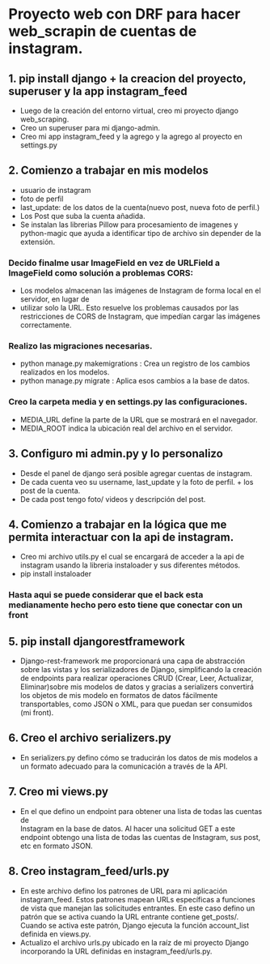 # Proyecto web con DRF para hacer web_scrapin de cuentas de instagram.

## 1. pip install django + la creacion del proyecto, superuser y la app instagram_feed
* Luego de la creación del entorno virtual, creo mi proyecto django web_scraping.
* Creo un superuser para mi django-admin.
* Creo mi app instagram_feed y la agrego y la agrego al proyecto en settings.py

## 2. Comienzo a trabajar en mis modelos
* usuario de instagram
* foto de perfil
* last_update: de los datos de la cuenta(nuevo post, nueva foto de perfil.)
* Los Post que suba la cuenta añadida.
* Se instalan las librerias Pillow para procesamiento de imagenes y python-magic que ayuda a 
identificar tipo de archivo sin depender de la extensión.

### Decido finalme usar ImageField en vez de URLField a ImageField como solución a problemas CORS: 
* Los modelos  almacenan las imágenes de Instagram de forma local en el servidor, en lugar de 
* utilizar solo la URL. Esto resuelve los problemas causados por las restricciones de CORS de Instagram, 
que impedían cargar las imágenes correctamente.

### Realizo las migraciones necesarias.
* python manage.py makemigrations : Crea un registro de los cambios realizados en los modelos.
* python manage.py migrate  : Aplica esos cambios a la base de datos.


### Creo la carpeta media y en settings.py las configuraciones. 
* MEDIA_URL define la parte de la URL que se mostrará en el navegador. 
* MEDIA_ROOT indica la ubicación real del archivo en el servidor.


## 3. Configuro mi admin.py y lo personalizo
- Desde el panel de django será posible agregar cuentas de instagram. 
- De cada cuenta veo su username, last_update y la foto de perfil. + los post de la cuenta.
- De cada post tengo foto/ videos y descripción del post.

## 4. Comienzo a trabajar en la lógica que me permita interactuar con la api de instagram. 
- Creo mi archivo utils.py el cual se encargará de acceder a la api de instagram usando la libreria instaloader y sus diferentes métodos.
- pip install instaloader 

### Hasta aqui se puede considerar que el back esta medianamente hecho pero esto tiene que conectar con un front
## 5. pip install djangorestframework  
* Django-rest-framework me proporcionará una capa de abstracción sobre las vistas y los serializadores 
de Django, simplificando la creación de endpoints para realizar 
operaciones CRUD (Crear, Leer, Actualizar, Eliminar)sobre mis modelos de datos y gracias a serializers 
convertirá los objetos de mis modelo en formatos de datos fácilmente transportables, 
como JSON o XML, para que puedan ser consumidos (mi front).
## 6. Creo el archivo serializers.py 
* En serializers.py defino cómo se traducirán los datos de mis 
modelos a un formato adecuado para la comunicación a través de la API.

## 7. Creo mi views.py 
* En el que defino un endpoint para obtener una lista de todas las cuentas de  
Instagram en la base de datos. Al hacer una solicitud GET a este endpoint 
obtengo una lista de todas las cuentas de Instagram, sus post, etc en formato JSON.

## 8. Creo instagram_feed/urls.py
* En este archivo defino los patrones de URL para mi aplicación instagram_feed. 
Estos patrones mapean URLs específicas a funciones de vista que manejan las 
solicitudes entrantes. En este caso defino un patrón que se activa cuando 
la URL entrante contiene get_posts/. Cuando se activa este patrón, 
Django ejecuta la función account_list definida en views.py.
* Actualizo el archivo urls.py ubicado en la raíz de mi proyecto Django 
incorporando la URL definidas en instagram_feed/urls.py.



